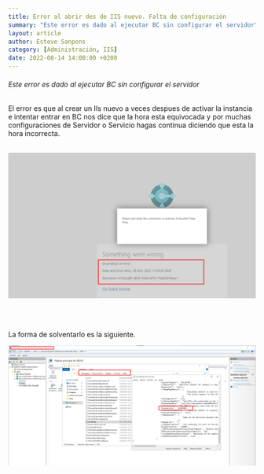 ```yaml
---
title: Error al abrir des de IIS nuevo. Falta de configuración
summary: "Este error es dado al ejecutar BC sin configurar el servidor"
layout: article
author: Esteve Sanpons
category: [Administración, IIS]
date: 2022-08-14 14:00:00 +0200
---
```


###### Este error es dado al ejecutar BC sin configurar el servidor

El error es que al crear un IIs nuevo a veces despues de activar la instancia e intentar entrar en BC nos dice que la hora esta equivocada y por muchas configuraciones de Servidor o Servicio hagas continua diciendo que esta la hora incorrecta.
<br><br>

<img class="img-container"  src="/assets/img/articles/error-al-abrir-des-de-un-iis-nuevo-falta-de-configuracion/imagen001.png">

<br><br>

La forma de solventarlo es la siguiente.

<img class="img-container"  src="/assets/img/articles/error-al-abrir-des-de-un-iis-nuevo-falta-de-configuracion/imagen002.png">
